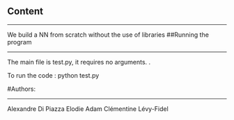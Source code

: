 

## Content 
***
We build a NN from scratch without the use of libraries 
##Running the program 
***
The main file is test.py, it requires no arguments. . 

To run the code : python test.py

#Authors: 
***
Alexandre Di Piazza
Elodie Adam
Clémentine Lévy-Fidel